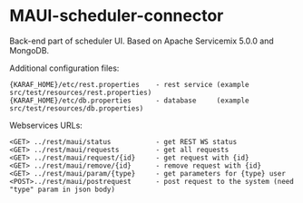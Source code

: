 MAUI-scheduler-connector
========================

Back-end part of scheduler UI.
Based on Apache Servicemix 5.0.0 and MongoDB.

Additional configuration files:

    {KARAF_HOME}/etc/rest.properties    - rest service (example src/test/resources/rest.properties)
    {KARAF_HOME}/etc/db.properties      - database     (example src/test/resources/db.properties)

Webservices URLs:

    <GET> ../rest/maui/status           - get REST WS status
    <GET> ../rest/maui/requests         - get all requests
    <GET> ../rest/maui/request/{id}     - get request with {id}
    <GET> ../rest/maui/remove/{id}      - remove request with {id}
    <GET> ../rest/maui/param/{type}     - get parameters for {type} user
    <POST>../rest/maui/postrequest      - post request to the system (need "type" param in json body)
    
    
    
